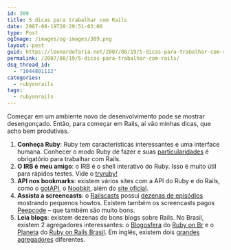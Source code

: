 ```yaml
---
id: 309
title: 5 dicas para trabalhar com Rails
date: 2007-08-19T20:29:51-03:00
type: Post
ogImage: /images/og-images/309.png
layout: post
guid: https://leonardofaria.net/2007/08/19/5-dicas-para-trabalhar-com-rails/
permalink: /2007/08/19/5-dicas-para-trabalhar-com-rails/
dsq_thread_id:
  - "1044801112"
categories:
  - rubyonrails
tags:
  - rubyonrails
---
```

Começar em um ambiente novo de desenvolvimento pode se mostrar desengonçado. Então, para começar em Rails, aí vão minhas dicas, que acho bem produtivas.

1) **Conheça Ruby**: Ruby tem características interessantes e uma interface humana. Conhecer o modo Ruby de fazer e suas [particularidades](https://leonardofaria.net/2007/06/28/curiosidade-ruby-do-dia/) é obrigatório para trabalhar com Rails.  
2) **O IRB é meu amigo**: o IRB é o shell interativo do Ruby. Isso é muito útil para rápidos testes. Vide o [tryruby!](http://tryruby.hobix.com/)  
3) **API nos bookmarks**: existem vários sites com a API do Ruby e do Rails, como o [gotAPI](http://www.noobkit.com/), o [Noobkit](http://www.noobkit.com/), além do [site oficial](http://api.rubyonrails.com).  
4) **Assista a screencasts**: o [Railscasts](http://www.railscasts.com) possui [dezenas de episódios](http://railscasts.com/episodes;archive) mostrando pequenos howtos. Existem também os screencasts pagos [Peepcode](http://www.peepcode.com/) – que também são muito bons.  
5) **Leia blogs**: existem dezenas de bons blogs sobre Rails. No Brasil, existem 2 agregadores interessantes: o [Blogosfera](http://forum.rubyonbr.org/blogosfera) do [Ruby on Br](http://www.rubyonbr.org) e o [Planeta](http://rubyonrails.com.br/planeta/) do [Ruby on Rails Brasil](http://rubyonrails.com.br/). Em inglês, existem dois [grandes](http://www.planetrubyonrails.com/) [agregadores](http://www.planetrubyonrails.org) diferentes.
